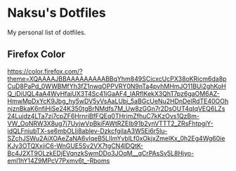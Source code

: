 # Naksu's Dotfiles
My personal list of dotfiles.

## Firefox Color

https://color.firefox.com/?theme=XQAAAAJBBAAAAAAAAABBqYhm849SCicxcUcPX38oKRicm6da8pCuD8PaPd_0WWBMfYh3fZ1nwqOPPVRY0N9nTa4pvhMHmJO11BUi2ghKoHQ_iDiUQL4aA4WyHfajUX3T4Sc41iGaAF4_lARfIKekX3QhT7pz6gaOM6AZ-HmwMpDxYcK9Jbg_hy5wDV5yVsAaLUbj_5aBGcUeNu2HDnDelRdTE40OOhnjznBkaK6nfiHiSe24K350tgBrNMdfs7M_Uw8zGGn7r2DsOUT4qIqVEQ6LZs24Lujdz4LTa7zj7cpZF6HrnriBfFQEq0THrimZfhuC7kKzOvs1QzBm-VW_OoNRW3X8ug7j7UyjwVpBkiFAWtRZEIb91b2ynVTTT2_ZRsFhtpgiY-idQLFniubTX-se6mbOLlj8ablev-DzkcfgilaA3W5Ei6r5lu-SZchJSWu2AiXOAeZaNA6vIqeB5LlImYvblLf0xOkjxZmelKx_0h2Eg4Wg60ieKJy3OTQXxjiC6-WnGUE5Sv2VX7tgCN4lDQtK-Bc4J2XT9OLzkEDjEVqnzkSwmDDo3JOqM__qCrPAsSv5L8Hjyo-eml1hY14Z9MPcV7Pxmv6t_-Rboms
